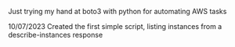 Just trying my hand at boto3 with python for automating AWS tasks

10/07/2023  Created the first simple script, listing instances from a describe-instances response
